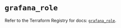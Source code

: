 # `grafana_role`

Refer to the Terraform Registry for docs: [`grafana_role`](https://registry.terraform.io/providers/grafana/grafana/3.15.3/docs/resources/role).

